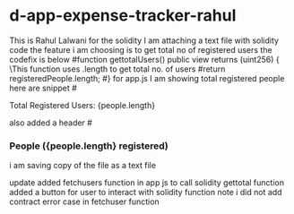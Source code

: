 # d-app-expense-tracker-rahul
This is Rahul Lalwani
for the solidity I am attaching a text file with solidity code
the feature i am choosing is to get total no of registered users the codefix is below
 #function gettotalUsers() public view returns (uint256) { \\This function uses .length to get total no. of users
    #return registeredPeople.length;
    #}
    for app.js I am showing total registered people
    here are snippet
    #<p>Total Registered Users: {people.length}</p>
    also added a header
    #<h3>People ({people.length} registered)</h3>
    i am saving copy of the file as a text file
   
update added fetchusers function in app js to call solidity gettotal function
added a button for user to interact with solidity function
note i did not add contract error case in fetchuser function
